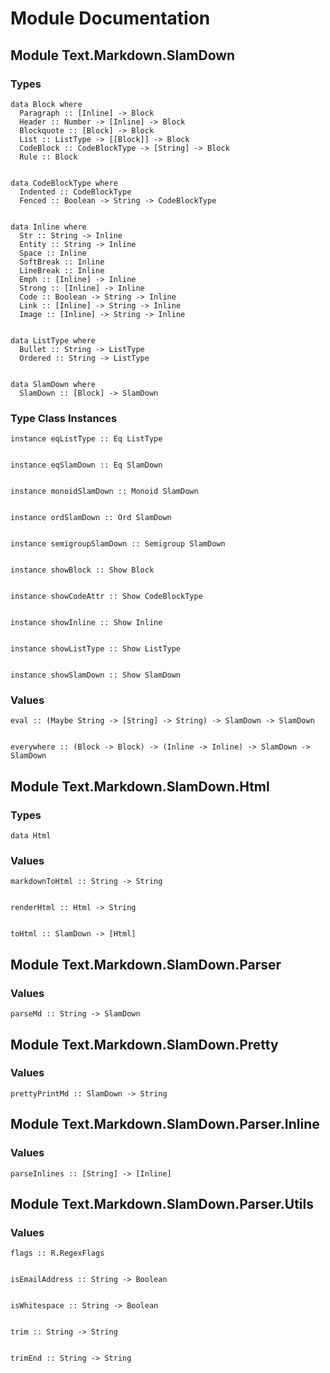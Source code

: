 # Module Documentation

## Module Text.Markdown.SlamDown

### Types


    data Block where
      Paragraph :: [Inline] -> Block
      Header :: Number -> [Inline] -> Block
      Blockquote :: [Block] -> Block
      List :: ListType -> [[Block]] -> Block
      CodeBlock :: CodeBlockType -> [String] -> Block
      Rule :: Block


    data CodeBlockType where
      Indented :: CodeBlockType
      Fenced :: Boolean -> String -> CodeBlockType


    data Inline where
      Str :: String -> Inline
      Entity :: String -> Inline
      Space :: Inline
      SoftBreak :: Inline
      LineBreak :: Inline
      Emph :: [Inline] -> Inline
      Strong :: [Inline] -> Inline
      Code :: Boolean -> String -> Inline
      Link :: [Inline] -> String -> Inline
      Image :: [Inline] -> String -> Inline


    data ListType where
      Bullet :: String -> ListType
      Ordered :: String -> ListType


    data SlamDown where
      SlamDown :: [Block] -> SlamDown


### Type Class Instances


    instance eqListType :: Eq ListType


    instance eqSlamDown :: Eq SlamDown


    instance monoidSlamDown :: Monoid SlamDown


    instance ordSlamDown :: Ord SlamDown


    instance semigroupSlamDown :: Semigroup SlamDown


    instance showBlock :: Show Block


    instance showCodeAttr :: Show CodeBlockType


    instance showInline :: Show Inline


    instance showListType :: Show ListType


    instance showSlamDown :: Show SlamDown


### Values


    eval :: (Maybe String -> [String] -> String) -> SlamDown -> SlamDown


    everywhere :: (Block -> Block) -> (Inline -> Inline) -> SlamDown -> SlamDown


## Module Text.Markdown.SlamDown.Html

### Types


    data Html


### Values


    markdownToHtml :: String -> String


    renderHtml :: Html -> String


    toHtml :: SlamDown -> [Html]


## Module Text.Markdown.SlamDown.Parser

### Values


    parseMd :: String -> SlamDown


## Module Text.Markdown.SlamDown.Pretty

### Values


    prettyPrintMd :: SlamDown -> String


## Module Text.Markdown.SlamDown.Parser.Inline

### Values


    parseInlines :: [String] -> [Inline]


## Module Text.Markdown.SlamDown.Parser.Utils

### Values


    flags :: R.RegexFlags


    isEmailAddress :: String -> Boolean


    isWhitespace :: String -> Boolean


    trim :: String -> String


    trimEnd :: String -> String




